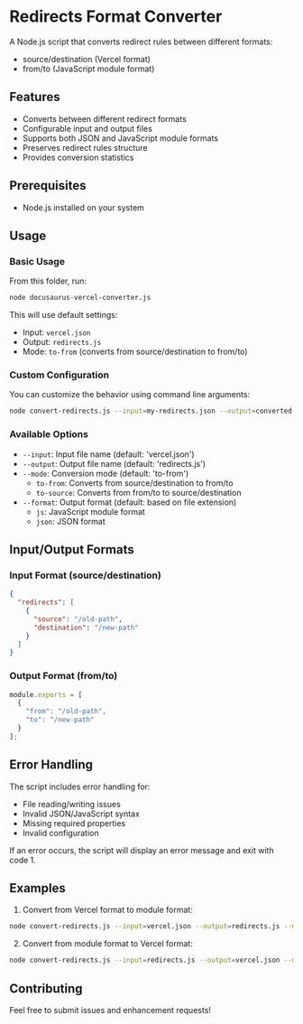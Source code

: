 # Redirects Format Converter

A Node.js script that converts redirect rules between different formats:
- source/destination (Vercel format)
- from/to (JavaScript module format)

## Features

- Converts between different redirect formats
- Configurable input and output files
- Supports both JSON and JavaScript module formats
- Preserves redirect rules structure
- Provides conversion statistics

## Prerequisites

- Node.js installed on your system

## Usage

### Basic Usage

From this folder, run:

```bash
node docusaurus-vercel-converter.js
```

This will use default settings:
- Input: `vercel.json`
- Output: `redirects.js`
- Mode: `to-from` (converts from source/destination to from/to)

### Custom Configuration

You can customize the behavior using command line arguments:

```bash
node convert-redirects.js --input=my-redirects.json --output=converted.js --mode=to-source
```

### Available Options

- `--input`: Input file name (default: 'vercel.json')
- `--output`: Output file name (default: 'redirects.js')
- `--mode`: Conversion mode (default: 'to-from')
  - `to-from`: Converts from source/destination to from/to
  - `to-source`: Converts from from/to to source/destination
- `--format`: Output format (default: based on file extension)
  - `js`: JavaScript module format
  - `json`: JSON format

## Input/Output Formats

### Input Format (source/destination)
```json
{
  "redirects": [
    {
      "source": "/old-path",
      "destination": "/new-path"
    }
  ]
}
```

### Output Format (from/to)
```javascript
module.exports = [
  {
    "from": "/old-path",
    "to": "/new-path"
  }
];
```

## Error Handling

The script includes error handling for:
- File reading/writing issues
- Invalid JSON/JavaScript syntax
- Missing required properties
- Invalid configuration

If an error occurs, the script will display an error message and exit with code 1.

## Examples

1. Convert from Vercel format to module format:
```bash
node convert-redirects.js --input=vercel.json --output=redirects.js --mode=to-from
```

2. Convert from module format to Vercel format:
```bash
node convert-redirects.js --input=redirects.js --output=vercel.json --mode=to-source
```

## Contributing

Feel free to submit issues and enhancement requests!
